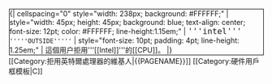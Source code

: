 <div style="float:left; border: solid #000000 1px; margin: 1px;">
{| cellspacing="0" style="width: 238px; background: #FFFFFF;"
| style="width: 45px; height: 45px; background: blue; text-align: center; font-size: 12pt; color: #FFFFFF; line-height:1.15em;" | <tt style="font-size: 12pt;">'''intel'''</tt> <tt style="font-size: 9pt;">'''''OUTSIDE'''''</tt>
| style="font-size: 10pt; padding: 4pt; line-height: 1.25em;" | 這個用户拒用'''[[Intel]]'''的[[CPU]]。
|}</div>
<includeonly>[[Category:拒用英特爾處理器的維基人|{{PAGENAME}}]]</includeonly>
<noinclude>[[Category:硬件用戶框模板|C]]</noinclude>